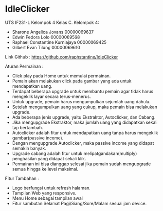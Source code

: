 # IdleClicker
UTS IF231-L Kelompok 4
Kelas C.
Kelompok 4:
- Sharone Angelica Jovans 00000069637
- Edwin Fedora Lolo 00000069568
- Raphael Constantine Kurniajaya 00000069425
- Gilbert Evan Tilung 00000069610

Link Github : 
https://github.com/raphstantine/IdleClicker

Aturan Permainan : 
- Click play pada Home untuk memulai permainan.
- Pemain akan melakukan click pada gambar yang ada untuk mendapatkan uang. 
- Terdapat beberapa upgrade untuk membantu pemain agar tidak harus mengeklik layar secara terus-menerus. 
- Untuk upgrade, pemain harus mengumpulkan sejumlah uang dahulu. 
- Setelah mengumpulkan uang yang cukup, maka pemain bisa melakukan upgrade.
- Ada beberapa jenis upgrade, yaitu Ekstraktor, Autoclicker, dan Cabang.
- Jika mengupgrade Ekstraktor, maka jumlah uang yang didapatkan sekali tap bertambah.
- Autoclicker adalah fitur untuk mendapatkan uang tanpa harus mengeklik gambar(passive income).
- Dengan mengupgrade Autoclicker, maka passive income yang didapat semakin banyak.
- Upgrade cabang adalah fitur untuk melipatgandakan(multiply) penghasilan yang didapat sekali klik.
- Permainan ini bisa dianggap selesai jika pemain sudah mengupgrade semua hingga ke level maksimal.

Fitur Tambahan : 
- Logo berfungsi untuk refresh halaman.
- Tampilan Web yang responsive.
- Menu Home sebagai tampilan awal
- Fitur sambutan Selamat Pagi/Siang/Sore/Malam sesuai jam device.
